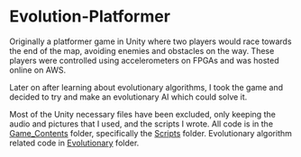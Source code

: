# Evolution-Platformer

Originally a platformer game in Unity where two players would race towards the end of the map, avoiding enemies and obstacles on the way.
These players were controlled using accelerometers on FPGAs and was hosted online on AWS.

Later on after learning about evolutionary algorithms, I took the game and decided to try and make an evolutionary AI which could solve it.

Most of the Unity necessary files have been excluded, only keeping the audio and pictures that I used, and the scripts I wrote.
All code is in the [Game_Contents](./Game_Contents) folder, specifically the [Scripts](./Game_Contents/Scripts) folder.
Evolutionary algorithm related code in [Evolutionary](./Game_Contents/Scripts/Evolutionary) folder.
